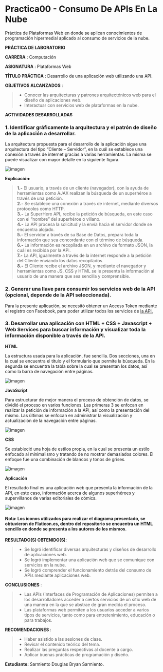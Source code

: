 # Practica00 - Consumo De APIs En La Nube

Práctica de Plataformas Web en donde se aplican conocimientos de programación hipermedial aplicado al consumo de servicios de la nube.

**PRÁCTICA DE LABORATORIO**

**CARRERA** : Computación

**ASIGNATURA** : Plataformas Web

**TÍTULO PRÁCTICA** : Desarrollo de una aplicación web utilizando una API.

**OBJETIVOS ALCANZADOS** :

> - Conocer las arquitecturas y patrones arquitectónicos web para el diseño de aplicaciones web.
> - Interactuar con servicios web de plataformas en la nube.

**ACTIVIDADES DESARROLLADAS**

<h3><strong>1.	Identificar gráficamente la arquitectura y el patrón de diseño de la aplicación a desarrollar. </strong></h3>

La arquitectura propuesta para el desarrollo de la aplicación sigue una arquitectura del tipo “Cliente – Servidor”, en la cuál se establece una conexión a través de internet gracias a varias herramientas. La misma se puede visualizar con mayor detalle en la siguiente figura.

![imagen](resources/readme/Arquitectura.png)

**Explicación:** <br>
> **1.-** El usuario, a través de un cliente (navegador), con la ayuda de herramientas como AJAX realizan la búsqueda de un superhéroe a través de una petición. <br>
> **2.-** Se establece una conexión a través de internet, mediante diversos protocolos como HTTP. <br>
> **3.-** La SuperHero API, recibe la petición de búsqueda, en este caso con el “nombre” del superhéroe o villano. <br>
> **4.-** La API procesa la solicitud y la envía hacia el servidor donde se encuentra alojado. <br>
> **5.-** El servidor a través de su Base de Datos, prepara toda la información que sea concordante con el término de búsqueda. <br>
> **6.-** La información es recopilada en un archivo de formato JSON, la cuál es recibida por la API. <br>
> **7.-** La API, igualmente a través de la internet responde a la petición del Cliente enviando los datos recopilados. <br>
> **8.-** El Cliente recibe el archivo JSON, y mediante el navegador y herramientas como JS, CSS y HTML se le presenta la información al usuario de una manera que sea sencilla y comprensible.

<h3><strong>2. Generar una llave para consumir los servicios web de la API (opcional, depende de la API seleccionada). </strong></h3>

Para la presente aplicación, se necesitó obtener un Access Token mediante el registro con Facebook, para poder utilizar todos los servicios de <a href="https://superheroapi.com/">la API.</a>

<h3><strong>3.	Desarrollar una aplicación con HTML + CSS + Javascript + Web Services para buscar información y visualizar toda la información disponible a través de la API. </strong></h3>

**HTML**

La estructura usada para la aplicación, fue sencilla. Dos secciones, una en la cual se encuentra el título y el formulario que permite la búsqueda. En la segunda se encuentra la tabla sobre la cual se presentan los datos, así como la barra de navegación entre páginas.

![imagen](resources/readme/html.png)

**JavaScript**

Para estructurar de mejor manera el proceso de obtención de datos, se dividió el proceso en varios funciones. Las primeras 3 se enfocan en realizar la petición de información a la API, así como la presentación del mismo. Las últimas se enfocan en administrar la visualización y actualización de la navegación entre páginas.

![imagen](resources/readme/javascript.png)

**CSS**

Se estableció una hoja de estilos propia, en la cual se presenta un estilo enfocado al minimalismo y tratando de no mostrar demasiados colores. El enfoque fue una combinación de blancos y tonos de grises.

![imagen](resources/readme/css.png)

**Aplicación**

El resultado final es una aplicación web que presenta la información de la API, en este caso, información acerca de algunos superhéroes y supervillanos de varias editoriales de cómics.

![imagen](resources/readme/aplicacion.png)

<h4>

**Nota:** Los iconos utilizados para realizar el diagrama presentado, se obtuvieron de Flaticon.es, dentro del repositorio se encuentra un HTML sencillo en donde se presenta a los autores de los mismos.

</h4>


**RESULTADO(S) OBTENIDO(S)**:

> - Se logró identificar diversas arquitecturas y diseños de desarrollo de aplicaciones web.
> - Se logró implementar una aplicación web que se comunique con servicios en la nube.
> - Se logró comprender el funcionamiento detrás del consumo de APIs mediante aplicaciones web.


**CONCLUSIONES** :

> - Las APIs (Interfaces de Programación de Aplicaciones) permiten a los desarrolladores acceder a ciertos servicios de un sitio web de una manera en la que se abstrae de gran medida el proceso.
> - Las plataformas web permiten a los usuarios acceder a varios tipos de servicios, tanto como para entretenimiento, educación o para trabajos.

**RECOMENDACIONES** :

> - Haber asistido a las sesiones de clase.
> - Revisar el contenido teórico del tema.
> - Realizar las preguntas respectivas al docente a cargo.
> - Aplicar buenas prácticas de programación y diseño.


**Estudiante:** Sarmiento Douglas Bryan Sarmiento.
